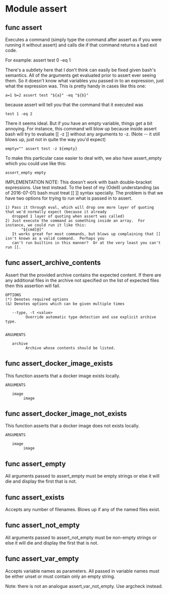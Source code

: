 # Module assert


## func assert

Executes a command (simply type the command after assert as if you were running it without assert) and calls die if
that command returns a bad exit code.

For example:
    assert test 0 -eq 1

There's a subtlety here that I don't think can easily be fixed given bash's semantics.  All of the arguments get
evaluated prior to assert ever seeing them.  So it doesn't know what variables you passed in to an expression, just
what the expression was.  This is pretty handy in cases like this one:

    a=1 b=2 assert test "${a}" -eq "${b}"

because assert will tell you that the command that it executed was

    test 1 -eq 2

There it seems ideal.  But if you have an empty variable, things get a bit annoying.  For instance, this command will
blow up because inside assert bash will try to evaluate [[ -z ]] without any arguments to -z.  (Note -- it still blows
up, just not in quite the way you'd expect)

    empty="" assert test -z ${empty}

To make this particular case easier to deal with, we also have assert_empty which you could use like this:

    assert_empty empty


IMPLEMENTATION NOTE: This doesn't work with bash double-bracket expressions.  Use test instead.  To the best of my
(Odell) understanding (as of 2016-07-01) bash must treat [[ ]] syntax specially.  The problem is that we have two
options for trying to run what is passed in to assert.

    1) Pass it through eval, which will drop one more layer of quoting that we'd normally expect (because it already
       dropped 1 layer of quoting when assert was called)
    2) Just execute the command as something inside an array.  For instance, we could run it like this:
           "${cmd[@]"
       It works great for most commands, but blows up complaining that [[ isn't known as a valid command.  Perhaps you
       can't run builtins in this manner?  Or at the very least you can't run [[.

## func assert_archive_contents

Assert that the provided archive contains the expected content. If there are any additional files in the archive not
specified on the list of expected files then this assertion will fail.

```Groff
OPTIONS
(*) Denotes required options
(&) Denotes options which can be given multiple times

   --type, -t <value>
         Override automatic type detection and use explicit archive type.


ARGUMENTS

   archive
         Archive whose contents should be listed.

```

## func assert_docker_image_exists

This function asserts that a docker image exists locally.

```Groff
ARGUMENTS

   image
        image

```

## func assert_docker_image_not_exists

This function asserts that a docker image does not exists locally.

```Groff
ARGUMENTS

   image
        image

```

## func assert_empty

All arguments passed to assert_empty must be empty strings or else it will die and display the first that is not.

## func assert_exists

Accepts any number of filenames.  Blows up if any of the named files exist.

## func assert_not_empty

All arguments passed to assert_not_empty must be non-empty strings or else it will die and display the first that is
not.

## func assert_var_empty

Accepts variable names as parameters.  All passed in variable names must be either unset or must contain only an empty
string.

Note: there is not an analogue assert_var_not_empty.  Use argcheck instead.
